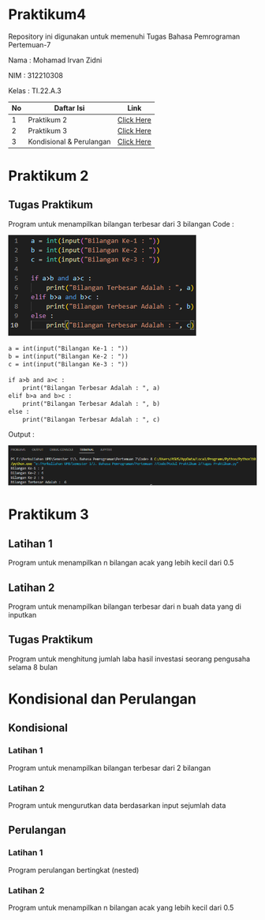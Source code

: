 # Praktikum4
Repository ini digunakan untuk memenuhi Tugas Bahasa Pemrograman Pertemuan-7

Nama    : Mohamad Irvan Zidni

NIM     : 312210308

Kelas   : TI.22.A.3

| No | Daftar Isi | Link |
| -- | ---------- | ---- |
| 1 | Praktikum 2 | [Click Here](https://github.com/MohamadIrvanZidni/Praktikum4/blob/main/README.md#praktikum-2) |
| 2 | Praktikum 3 | [Click Here](https://github.com/MohamadIrvanZidni/Praktikum4/blob/main/README.md#praktikum-3) |
| 3 | Kondisional & Perulangan | [Click Here](https://github.com/MohamadIrvanZidni/Praktikum4/blob/main/README.md#kondisional-dan-perulangan) |

# Praktikum 2
## Tugas Praktikum
Program untuk menampilkan bilangan terbesar dari 3 bilangan
Code :

![Code](Foto/Code.png)

    a = int(input("Bilangan Ke-1 : "))
    b = int(input("Bilangan Ke-2 : "))
    c = int(input("Bilangan Ke-3 : "))

    if a>b and a>c :
        print("Bilangan Terbesar Adalah : ", a)
    elif b>a and b>c :
        print("Bilangan Terbesar Adalah : ", b)
    else :
        print("Bilangan Terbesar Adalah : ", c)
Output :

![Output](Foto/Output.png)

# Praktikum 3
## Latihan 1
Program untuk menampilkan n bilangan acak yang lebih kecil dari 0.5

## Latihan 2
Program untuk menampilkan bilangan terbesar dari n buah data yang di inputkan

## Tugas Praktikum
Program untuk menghitung jumlah laba hasil investasi seorang pengusaha selama 8 bulan

# Kondisional dan Perulangan
## Kondisional
### Latihan 1
Program untuk menampilkan bilangan terbesar dari 2 bilangan
### Latihan 2
Program untuk mengurutkan data berdasarkan input sejumlah data
## Perulangan
### Latihan 1
Program perulangan bertingkat (nested)
### Latihan 2
Program untuk menampilkan n bilangan acak yang lebih kecil dari 0.5
